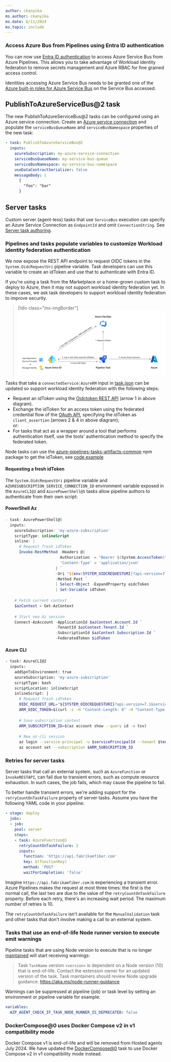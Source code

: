 ```yaml
---
author: ckanyika
ms.author: ckanyika
ms.date: 6/11/2024
ms.topic: include
---
```


### Access Azure Bus from Pipelines using Entra ID authentication

You can now use [Entra ID authentication](/azure/service-bus-messaging/service-bus-authentication-and-authorization#microsoft-entra-id) to access Azure Service Bus from Azure Pipelines. This allows you to take advantage of Workload identity federation to remove secrets management and Azure RBAC for fine grained access control.

Identities accessing Azure Service Bus needs to be granted one of the [Azure built-in roles for Azure Service Bus](https://learn.microsoft.com/azure/service-bus-messaging/authenticate-application#azure-built-in-roles-for-azure-service-bus) on the Service Bus accessed.


## PublishToAzureServiceBus@2 task

The new PublishToAzureServiceBus@2 tasks can be configured using an Azure service connection. Create an [Azure service connection](https://learn.microsoft.com/azure/devops/pipelines/library/connect-to-azure?view=azure-devops) and populate the `serviceBusQueueName` and `serviceBusNamespace` properties of the new task:

```yaml
- task: PublishToAzureServiceBus@2
  inputs:
    azureSubscription: my-azure-service-connection
    serviceBusQueueName: my-service-bus-queue
    serviceBusNamespace: my-service-bus-namespace
    useDataContractSerializer: false
    messageBody: |
      {
        "foo": "bar"
      }
```

## Server tasks

Custom server (agent-less) tasks that use `ServiceBus` execution can specify an Azure Service Connection as `EndpointId` and omit `ConnectionString`. See [Server task authoring](https://github.com/microsoft/azure-pipelines-tasks/blob/master/docs/authoring/servertaskauthoring.md#server-task-authoring).

### Pipelines and tasks populate variables to customize Workload identity federation authentication

We now expose the REST API endpoint to request OIDC tokens in the `System.OidcRequestUri` pipeline variable. Task developers can use this variable to create an idToken and use that to authenticate with Entra ID.

If you're using a task from the Marketplace or a home-grown custom task to deploy to Azure, then it may not support workload identity federation yet. In these cases, we ask task developers to support workload identity federation to improve security.

> [!div class="mx-imgBorder"]
> ![Screenshot of oidc collaboration.](../../media/240-pipelines-01.png "Screenshot of oidc collaboration")


Tasks that take a `connectedService:AzureRM` input in [task.json](https://learn.microsoft.com/azure/devops/extend/develop/integrate-build-task?view=azure-devops#custom-build-task-json) can be updated so support workload identity federation with the following steps:

*   Request an idToken using the [Oidctoken REST API](/azure/devops/distributedtask/oidctoken/create?view=azure-devops-rest-7.1) (arrow 1 in above diagram).
*   Exchange the idToken for an access token using the federated credential flow of the [OAuth API](https://learn.microsoft.com/azure/active-directory/develop/v2-oauth2-client-creds-grant-flow#third-case-access-token-request-with-a-federated-credential), specifying the idToken as `client_assertion` (arrows 2 & 4 in above diagram);  
    or:
*   For tasks that act as a wrapper around a tool that performs authentication itself, use the tools' authentication method to specify the federated token.

Node tasks can use the [azure-pipelines-tasks-artifacts-common](https://www.npmjs.com/package/azure-pipelines-tasks-artifacts-common?activeTab=explore) npm package to get the idToken, see [code example](https://github.com/microsoft/azure-pipelines-terraform/blob/main/Tasks/TerraformTask/TerraformTaskV4/src/id-token-generator.ts)


#### Requesting a fresh idToken

The `System.OidcRequestUri` pipeline variable and `AZURESUBSCRIPTION_SERVICE_CONNECTION_ID` environment variable exposed in the `AzureCLI@2` and `AzurePowerShell@5` tasks allow pipeline authors to authenticate from their own script:

#### PowerShell Az

```powershell
- task: AzurePowerShell@5
  inputs:
    azureSubscription: 'my-azure-subscription'
    scriptType: inlineScript
    inline: |        
      # Request fresh idToken
      Invoke-RestMethod -Headers @{
                        Authorization  = "Bearer $(System.AccessToken)"
                        'Content-Type' = 'application/json'
                      } `
                      -Uri "${env:SYSTEM_OIDCREQUESTURI}?api-version=7.1&serviceConnectionId=${env:AZURESUBSCRIPTION_SERVICE_CONNECTION_ID}" `
                      -Method Post `
                      | Select-Object -ExpandProperty oidcToken
                      | Set-Variable idToken

    # Fetch current context
    $azContext = Get-AzContext

    # Start new Az session
    Connect-AzAccount -ApplicationId $azContext.Account.Id `
                      -TenantId $azContext.Tenant.Id `
                      -SubscriptionId $azContext.Subscription.Id `
                      -FederatedToken $idToken
```

#### Azure CLI

```bash
- task: AzureCLI@2
  inputs:
    addSpnToEnvironment: true
    azureSubscription: 'my-azure-subscription'
    scriptType: bash
    scriptLocation: inlineScript
    inlineScript: |
      # Request fresh idToken
      OIDC_REQUEST_URL="${SYSTEM_OIDCREQUESTURI}?api-version=7.1&serviceConnectionId=${AZURESUBSCRIPTION_SERVICE_CONNECTION_ID}"
      ARM_OIDC_TOKEN=$(curl -s -H "Content-Length: 0" -H "Content-Type: application/json" -H "Authorization: Bearer $(System.AccessToken)" -X POST $OIDC_REQUEST_URL | jq -r '.oidcToken')

      # Save subscription context
      ARM_SUBSCRIPTION_ID=$(az account show --query id -o tsv)

      # New az-cli session
      az login --service-principal -u $servicePrincipalId --tenant $tenantId --allow-no-subscriptions --federated-token $ARM_OIDC_TOKEN
      az account set --subscription $ARM_SUBSCRIPTION_ID
```

### Retries for server tasks

Server tasks that call an external system, such as `AzureFunction` or `InvokeRESTAPI`, can fail due to transient errors, such as compute resource exhaustion. In such cases, the job fails, which may cause the pipeline to fail.

To better handle transient errors, we're adding support for the `retryCountOnTaskFailure` property of server tasks. Assume you have the following YAML code in your pipeline:

```yml
- stage: deploy
  jobs:
  - job:
    pool: server
    steps:
    - task: AzureFunction@1
      retryCountOnTaskFailure: 2
      inputs:
        function: 'https://api.fabrikamfiber.com'
        key: $(functionKey)
        method: 'POST'
        waitForCompletion: 'false'
```

Imagine `https://api.fabrikamfiber.com` is experiencing a transient error. Azure Pipelines makes the request at most three times: the first is the normal call, the last two are due to the value of the `retryCountOnTaskFailure` property. Before each retry, there's an increasing wait period. The maximum number of retries is 10.

The `retryCountOnTaskFailure` isn't available for the `ManualValidation` task and other tasks that don't involve making a call to an external system.

### Tasks that use an end-of-life Node runner version to execute emit warnings

Pipeline tasks that are using Node version to execute that is no longer [maintained](https://nodejs.org/en/about/previous-releases) will start receiving warnings:

> Task `TaskName` version `<version>` is dependent on a Node version (10) that is end-of-life. Contact the extension owner for an updated version of the task. Task maintainers should review Node upgrade guidance: https://aka.ms/node-runner-guidance

Warnings can be suppressed at pipeline (job) or task level by setting an environment or pipeline variable for example:

```yaml
variables:
  AZP_AGENT_CHECK_IF_TASK_NODE_RUNNER_IS_DEPRECATED: false
```

### DockerCompose@0 uses Docker Compose v2 in v1 compatibility mode

Docker Compose v1 is end-of-life and will be removed from Hosted agents July 2024. We have updated the [DockerCompose@0](/azure/devops/pipelines/tasks/reference/docker-compose-v0?view=azure-pipelines) task to use Docker Compose v2 in v1 compatibility mode instead.

